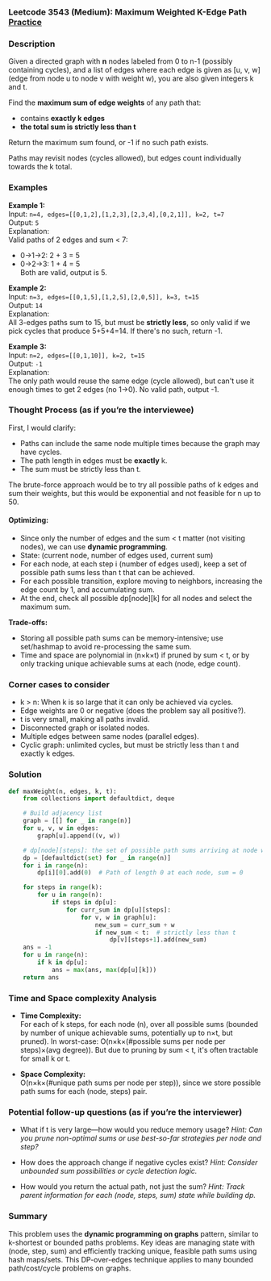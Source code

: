 ### Leetcode 3543 (Medium): Maximum Weighted K-Edge Path [Practice](https://leetcode.com/problems/maximum-weighted-k-edge-path)

### Description  
Given a directed graph with **n** nodes labeled from 0 to n-1 (possibly containing cycles), and a list of edges where each edge is given as [u, v, w] (edge from node u to node v with weight w), you are also given integers k and t.

Find the **maximum sum of edge weights** of any path that:
- contains **exactly k edges**
- **the total sum is strictly less than t**

Return the maximum sum found, or -1 if no such path exists.

Paths may revisit nodes (cycles allowed), but edges count individually towards the k total.

### Examples  

**Example 1:**  
Input: `n=4, edges=[[0,1,2],[1,2,3],[2,3,4],[0,2,1]], k=2, t=7`  
Output: `5`  
Explanation:  
Valid paths of 2 edges and sum < 7:  
- 0→1→2: 2 + 3 = 5  
- 0→2→3: 1 + 4 = 5  
Both are valid, output is 5.

**Example 2:**  
Input: `n=3, edges=[[0,1,5],[1,2,5],[2,0,5]], k=3, t=15`  
Output: `14`  
Explanation:  
All 3-edges paths sum to 15, but must be **strictly less**, so only valid if we pick cycles that produce 5+5+4=14. If there's no such, return -1.

**Example 3:**  
Input: `n=2, edges=[[0,1,10]], k=2, t=15`  
Output: `-1`  
Explanation:  
The only path would reuse the same edge (cycle allowed), but can't use it enough times to get 2 edges (no 1→0). No valid path, output -1.

### Thought Process (as if you’re the interviewee)  
First, I would clarify:
- Paths can include the same node multiple times because the graph may have cycles.
- The path length in edges must be **exactly** k.
- The sum must be strictly less than t.

The brute-force approach would be to try all possible paths of k edges and sum their weights, but this would be exponential and not feasible for n up to 50.

#### Optimizing:
- Since only the number of edges and the sum < t matter (not visiting nodes), we can use **dynamic programming**.
- State: (current node, number of edges used, current sum)
- For each node, at each step i (number of edges used), keep a set of possible path sums less than t that can be achieved.
- For each possible transition, explore moving to neighbors, increasing the edge count by 1, and accumulating sum.
- At the end, check all possible dp[node][k] for all nodes and select the maximum sum.

**Trade-offs:**  
- Storing all possible path sums can be memory-intensive; use set/hashmap to avoid re-processing the same sum.
- Time and space are polynomial in (n×k×t) if pruned by sum < t, or by only tracking unique achievable sums at each (node, edge count).

### Corner cases to consider  
- k > n: When k is so large that it can only be achieved via cycles.
- Edge weights are 0 or negative (does the problem say all positive?).
- t is very small, making all paths invalid.
- Disconnected graph or isolated nodes.
- Multiple edges between same nodes (parallel edges).
- Cyclic graph: unlimited cycles, but must be strictly less than t and exactly k edges.

### Solution

```python
def maxWeight(n, edges, k, t):
    from collections import defaultdict, deque

    # Build adjacency list
    graph = [[] for _ in range(n)]
    for u, v, w in edges:
        graph[u].append((v, w))

    # dp[node][steps]: the set of possible path sums arriving at node with 'steps' edges
    dp = [defaultdict(set) for _ in range(n)]
    for i in range(n):
        dp[i][0].add(0)  # Path of length 0 at each node, sum = 0

    for steps in range(k):
        for u in range(n):
            if steps in dp[u]:
                for curr_sum in dp[u][steps]:
                    for v, w in graph[u]:
                        new_sum = curr_sum + w
                        if new_sum < t:  # strictly less than t
                            dp[v][steps+1].add(new_sum)
    ans = -1
    for u in range(n):
        if k in dp[u]:
            ans = max(ans, max(dp[u][k]))
    return ans
```

### Time and Space complexity Analysis  

- **Time Complexity:**  
  For each of k steps, for each node (n), over all possible sums (bounded by number of unique achievable sums, potentially up to n×t, but pruned). In worst-case: O(n×k×(#possible sums per node per steps)×(avg degree)). But due to pruning by sum < t, it's often tractable for small k or t.

- **Space Complexity:**  
  O(n×k×(#unique path sums per node per step)), since we store possible path sums for each (node, steps) pair.

### Potential follow-up questions (as if you’re the interviewer)  

- What if t is very large—how would you reduce memory usage?
  *Hint: Can you prune non-optimal sums or use best-so-far strategies per node and step?*

- How does the approach change if negative cycles exist?
  *Hint: Consider unbounded sum possibilities or cycle detection logic.*

- How would you return the actual path, not just the sum?
  *Hint: Track parent information for each (node, steps, sum) state while building dp.*

### Summary
This problem uses the **dynamic programming on graphs** pattern, similar to k-shortest or bounded paths problems. Key ideas are managing state with (node, step, sum) and efficiently tracking unique, feasible path sums using hash maps/sets. This DP-over-edges technique applies to many bounded path/cost/cycle problems on graphs.